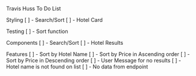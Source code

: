 Travis Huss To Do List

Styling
    [ ] - Search/Sort
    [ ] - Hotel Card

Testing
    [ ] - Sort function

Components
    [ ] - Search/Sort
    [ ] - Hotel Results

Features
    [ ] - Sort by Hotel Name
    [ ] - Sort by Price in Ascending order
    [ ] - Sort by Price in Descending order
    [ ] - User Message for no results
        [ ] - Hotel name is not found on list
        [ ] - No data from endpoint

